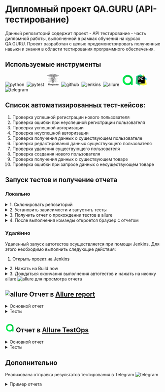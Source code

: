 # Дипломный проект QA.GURU (API-тестирование)

Данный репозиторий содержит проект - API тестирование - часть дипломной работы, выполненной в рамках обучения на курсах QA.GURU. Проект разработан с целью продемонстрировать полученные навыки и знания в области тестирования программного обеспечения.

## Используемые инструменты
<div>
<img src="https://user-images.githubusercontent.com/25181517/183423507-c056a6f9-1ba8-4312-a350-19bcbc5a8697.png" title="python" alt="python" width="40" height="40"/>&nbsp
<img src="https://user-images.githubusercontent.com/25181517/184117132-9e89a93b-65fb-47c3-91e7-7d0f99e7c066.png" title="pytest" alt="pytest" width="40" height="40"/>&nbsp
<img src="resources/requests.png" title="requests" alt="requests" width="40" height="40"/>&nbsp
<img src="https://img.icons8.com/?size=100&id=3tC9EQumUAuq&format=png&color=000000" title="github" alt="github" width="40" height="40"/>&nbsp
<img src="https://user-images.githubusercontent.com/25181517/179090274-733373ef-3b59-4f28-9ecb-244bea700932.png" title="jenkins" alt="jenkins" width="40" height="40"/>&nbsp
<img src="https://camo.githubusercontent.com/501c9d05b6660ba5e1a8753b8461e60d7ff1614656102c254ab800e14a6b19fa/68747470733a2f2f616c6c7572657265706f72742e6f72672f7075626c69632f696d672f616c6c7572652d7265706f72742e737667" title="allure" alt="allure" width="40" height="40"/>&nbsp
<img src="resources/AllureTestOps.png" width="40" height="40"  alt="Allure TestOps"/> 
<img src="https://raw.githubusercontent.com/devicons/devicon/master/icons/pycharm/pycharm-original.svg" title="pycharm" alt="pycharm" width="40" height="40"/>&nbsp
<img src="https://cdn-icons-png.flaticon.com/512/2111/2111646.png" title="telegram" alt="telegram" width="40" height="40"/>&nbsp
</div>

## Список автоматизированных тест-кейсов:
1. Проверка успешной регистрации нового пользователя
2. Проверка ошибки при неуспешной регистрации пользователя
3. Проверка успешной авторизации
4. Проверка неуспешной авторизации
5. Проверка получения данных о существующем пользователе
6. Проверка редактирования данных существующего пользователя
7. Проверка удаления существующего пользователя
8. Проверка создания нового пользователя
9. Проверка получения данных о существующем товаре
10. Проверка ошибки при запросе данных о несуществующем товаре

## Запуск тестов и получение отчета

### **Локально**

<details><summary>1. Склонировать репозиторий</summary>

```
git clone https://github.com/KateVarg/API_diplom
```
</details>

<details><summary>2. Установить зависимости и запустить тесты</summary>

```
python -m venv .venv
source .venv/bin/activate
pip install poetry
poetry install
pytest .
```
</details>

<details><summary>3. Получить отчет о прохождении тестов в allure</summary>

```
allure serve tests/allure-results/
```
</details>

<details><summary>4. После выполнения команды откроется браузер с отчетом</summary>
    
<img src="resources/allure_local.png">

</details>

### **Удалённо**

Удаленный запуск автотестов осуществляется при помощи Jenkins. Для этого необходимо выполнить следующие действия:

1. Открыть [проект на Jenkins](https://jenkins.autotests.cloud/job/API_autotest_diplom/)

<details><summary>2. Нажать на Build now</summary>

<img src="resources/jenkins1.png">

</details>

<details><summary>3. Дождаться окончания выполнения автотестов и нажать на иконку allure <img src="https://camo.githubusercontent.com/501c9d05b6660ba5e1a8753b8461e60d7ff1614656102c254ab800e14a6b19fa/68747470733a2f2f616c6c7572657265706f72742e6f72672f7075626c69632f696d672f616c6c7572652d7265706f72742e737667" title="allure" alt="allure" width="20" height="20"/> для просмотра отчета</summary>

<img src="resources/jenkins2.png">

</details>

## <img src="https://camo.githubusercontent.com/501c9d05b6660ba5e1a8753b8461e60d7ff1614656102c254ab800e14a6b19fa/68747470733a2f2f616c6c7572657265706f72742e6f72672f7075626c69632f696d672f616c6c7572652d7265706f72742e737667" title="allure" alt="allure" width="30" height="30"/> Отчет в <a href = "https://jenkins.autotests.cloud/job/API_autotest_diplom/">Allure report</a>

<details><summary>Основной отчет</summary>

<img src="resources/allure_base_report.png">

</details>
<details><summary>Тесты</summary>

<img src="resources/allure_tests.png">

</details>

## <img src="resources/AllureTestOps.png" width="30" height="30"  alt="Allure TestOps"/> Отчет в <a href = "https://allure.autotests.cloud/project/4367/dashboards">Allure TestOps</a>

<details><summary>Основной отчет</summary>

<img src="resources/testOps_base_report.png">

</details>

<details><summary>Тесты</summary>

<img src="resources/testOps_tests.png">

</details>

## **Дополнительно**

Реализована отправка результатов тестирования в Telegram <img src="https://cdn-icons-png.flaticon.com/512/2111/2111646.png" title="telegram" alt="telegram" width="20" height="20"/>  
<details><summary>Пример отчета</summary>

<img src="resources/telegram.png" alt="report Telegram">

</details>
